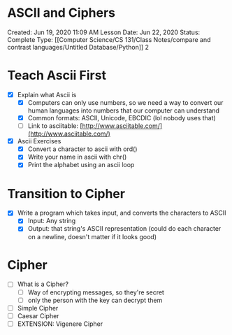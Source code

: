 # ASCII and Ciphers

Created: Jun 19, 2020 11:09 AM
Lesson Date: Jun 22, 2020
Status: Complete
Type: [[Computer Science/CS 131/Class Notes/compare and contrast languages/Untitled Database/Python]] 2

# Teach Ascii First

- [x]  Explain what Ascii is
    - [x]  Computers can only use numbers, so we need a way to convert our human languages into numbers that our computer can understand
    - [x]  Common formats: ASCII, Unicode, EBCDIC (lol nobody uses that)
    - [ ]  Link to asciitable: [http://www.asciitable.com/](http://www.asciitable.com/)
- [x]  Ascii Exercises
    - [x]  Convert a character to ascii with ord()
    - [x]  Write your name in ascii with chr()
    - [x]  Print the alphabet using an ascii loop

# Transition to Cipher

- [x]  Write a program which takes input, and converts the characters to ASCII
    - [x]  Input: Any string
    - [x]  Output: that string's ASCII representation (could do each character on a newline, doesn't matter if it looks good)

# Cipher

- [ ]  What is a Cipher?
    - [ ]  Way of encrypting messages, so they're secret
    - [ ]  only the person with the key can decrypt them
- [ ]  Simple Cipher
- [ ]  Caesar Cipher
- [ ]  EXTENSION: Vigenere Cipher